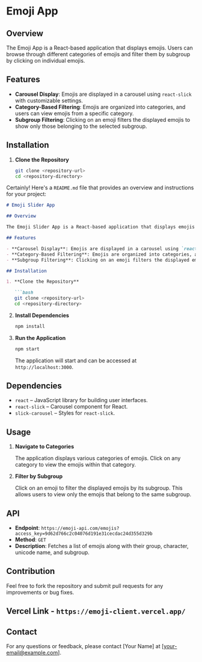 # Emoji  App

## Overview

The Emoji App is a React-based application that displays emojis. Users can browse through different categories of emojis and filter them by subgroup by clicking on individual emojis.

## Features

- **Carousel Display**: Emojis are displayed in a carousel using `react-slick` with customizable settings.
- **Category-Based Filtering**: Emojis are organized into categories, and users can view emojis from a specific category.
- **Subgroup Filtering**: Clicking on an emoji filters the displayed emojis to show only those belonging to the selected subgroup.

## Installation

1. **Clone the Repository**

   ```bash
   git clone <repository-url>
   cd <repository-directory>
Certainly! Here's a `README.md` file that provides an overview and instructions for your project:

```markdown
# Emoji Slider App

## Overview

The Emoji Slider App is a React-based application that displays emojis in a carousel format. Users can browse through different categories of emojis and filter them by subgroup by clicking on individual emojis.

## Features

- **Carousel Display**: Emojis are displayed in a carousel using `react-slick` with customizable settings.
- **Category-Based Filtering**: Emojis are organized into categories, and users can view emojis from a specific category.
- **Subgroup Filtering**: Clicking on an emoji filters the displayed emojis to show only those belonging to the selected subgroup.

## Installation

1. **Clone the Repository**

   ```bash
   git clone <repository-url>
   cd <repository-directory>
   ```

2. **Install Dependencies**

   ```bash
   npm install
   ```

3. **Run the Application**

   ```bash
   npm start
   ```

   The application will start and can be accessed at `http://localhost:3000`.



## Dependencies

- `react` – JavaScript library for building user interfaces.
- `react-slick` – Carousel component for React.
- `slick-carousel` – Styles for `react-slick`.

## Usage

1. **Navigate to Categories**

   The application displays various categories of emojis. Click on any category to view the emojis within that category.

2. **Filter by Subgroup**

   Click on an emoji to filter the displayed emojis by its subgroup. This allows users to view only the emojis that belong to the same subgroup.

## API

- **Endpoint**: `https://emoji-api.com/emojis?access_key=9d62d766c2c04076d191e31cecdac24d355d329b`
- **Method**: `GET`
- **Description**: Fetches a list of emojis along with their group, character, unicode name, and subgroup.

## Contribution

Feel free to fork the repository and submit pull requests for any improvements or bug fixes.

## Vercel Link - `https://emoji-client.vercel.app/`

## Contact

For any questions or feedback, please contact [Your Name] at [your-email@example.com].

```

